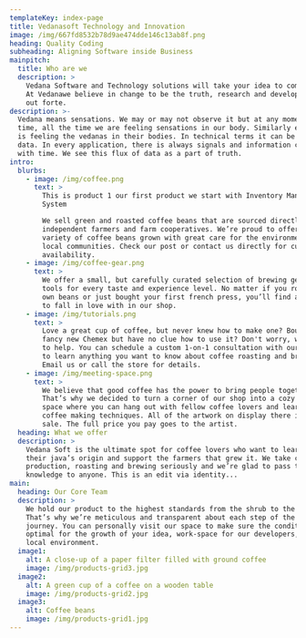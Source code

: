 ```yaml
---
templateKey: index-page
title: Vedanasoft Technology and Innovation
image: /img/667fd8532b78d9ae474dde146c13ab8f.png
heading: Quality Coding
subheading: Aligning Software inside Business
mainpitch:
  title: Who are we
  description: >
    Vedana Software and Technology solutions will take your idea to completion.
    At Vedanawe believe in change to be the truth, research and development is
    out forte.
description: >-
  Vedana means sensations. We may or may not observe it but at any moment of
  time, all the time we are feeling sensations in our body. Similarly everyone
  is feeling the vedanas in their bodies. In technical terms it can be compared
  data. In every application, there is always signals and information chaging
  with time. We see this flux of data as a part of truth.
intro:
  blurbs:
    - image: /img/coffee.png
      text: >
        This is product 1 our first product we start with Inventory Management
        System

        We sell green and roasted coffee beans that are sourced directly from
        independent farmers and farm cooperatives. We’re proud to offer a
        variety of coffee beans grown with great care for the environment and
        local communities. Check our post or contact us directly for current
        availability.
    - image: /img/coffee-gear.png
      text: >
        We offer a small, but carefully curated selection of brewing gear and
        tools for every taste and experience level. No matter if you roast your
        own beans or just bought your first french press, you’ll find a gadget
        to fall in love with in our shop.
    - image: /img/tutorials.png
      text: >
        Love a great cup of coffee, but never knew how to make one? Bought a
        fancy new Chemex but have no clue how to use it? Don't worry, we’re here
        to help. You can schedule a custom 1-on-1 consultation with our baristas
        to learn anything you want to know about coffee roasting and brewing.
        Email us or call the store for details.
    - image: /img/meeting-space.png
      text: >
        We believe that good coffee has the power to bring people together.
        That’s why we decided to turn a corner of our shop into a cozy meeting
        space where you can hang out with fellow coffee lovers and learn about
        coffee making techniques. All of the artwork on display there is for
        sale. The full price you pay goes to the artist.
  heading: What we offer
  description: >
    Vedana Soft is the ultimate spot for coffee lovers who want to learn about
    their java’s origin and support the farmers that grew it. We take coffee
    production, roasting and brewing seriously and we’re glad to pass that
    knowledge to anyone. This is an edit via identity...
main:
  heading: Our Core Team
  description: >
    We hold our product to the highest standards from the shrub to the tree.
    That’s why we’re meticulous and transparent about each step of the product's
    journey. You can personally visit our space to make sure the conditions are
    optimal for the growth of your idea, work-space for our developers, and the
    local environment.
  image1:
    alt: A close-up of a paper filter filled with ground coffee
    image: /img/products-grid3.jpg
  image2:
    alt: A green cup of a coffee on a wooden table
    image: /img/products-grid2.jpg
  image3:
    alt: Coffee beans
    image: /img/products-grid1.jpg
---
```


